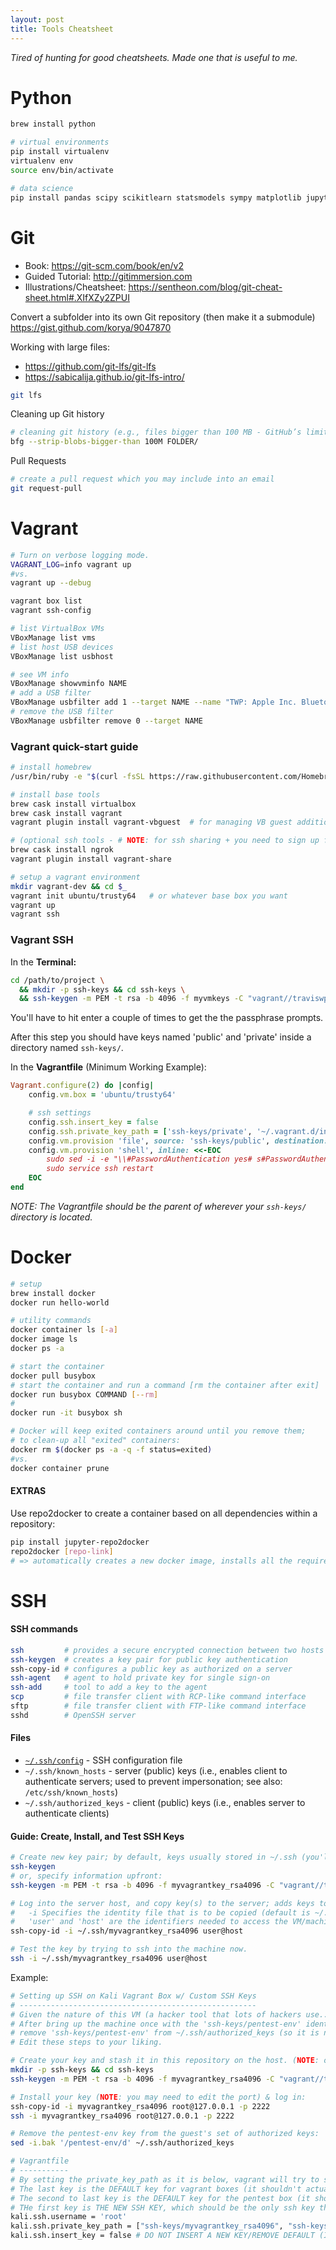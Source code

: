 ```yaml
---
layout: post
title: Tools Cheatsheet
---
```

*Tired of hunting for good cheatsheets. Made one that is useful to me.*

# Python

```bash
brew install python

# virtual environments
pip install virtualenv
virtualenv env
source env/bin/activate

# data science
pip install pandas scipy scikitlearn statsmodels sympy matplotlib jupyter
```

# Git

- Book: https://git-scm.com/book/en/v2  
- Guided Tutorial: http://gitimmersion.com
- Illustrations/Cheatsheet: https://sentheon.com/blog/git-cheat-sheet.html#.XIfXZy2ZPUI

Convert a subfolder into its own Git repository (then make it a submodule)  
https://gist.github.com/korya/9047870

Working with large files:  
- https://github.com/git-lfs/git-lfs
- https://sabicalija.github.io/git-lfs-intro/

```bash
git lfs
```

Cleaning up Git history

```bash
# cleaning git history (e.g., files bigger than 100 MB - GitHub’s limit)  
bfg --strip-blobs-bigger-than 100M FOLDER/
```

Pull Requests

```bash
# create a pull request which you may include into an email
git request-pull  
```

# Vagrant

```bash
# Turn on verbose logging mode.
VAGRANT_LOG=info vagrant up
#vs.
vagrant up --debug
```

```bash
vagrant box list
vagrant ssh-config
```

```bash
# list VirtualBox VMs
VBoxManage list vms
# list host USB devices
VBoxManage list usbhost

# see VM info
VBoxManage showvminfo NAME
# add a USB filter
VBoxManage usbfilter add 1 --target NAME --name "TWP: Apple Inc. Bluetooth USB Host Controller" --vendorid 0x05ac --productid 0x8289 --manufacturer "Apple Inc."
# remove the USB filter
VBoxManage usbfilter remove 0 --target NAME
```

### Vagrant quick-start guide

```bash
# install homebrew
/usr/bin/ruby -e "$(curl -fsSL https://raw.githubusercontent.com/Homebrew/install/master/install)"

# install base tools
brew cask install virtualbox
brew cask install vagrant
vagrant plugin install vagrant-vbguest  # for managing VB guest additions

# (optional ssh tools - # NOTE: for ssh sharing + you need to sign up for an account: https://ngrok.com)
brew cask install ngrok   
vagrant plugin install vagrant-share

# setup a vagrant environment
mkdir vagrant-dev && cd $_
vagrant init ubuntu/trusty64   # or whatever base box you want
vagrant up
vagrant ssh
```

### Vagrant SSH

In the **Terminal:**
```bash
cd /path/to/project \
  && mkdir -p ssh-keys && cd ssh-keys \
  && ssh-keygen -m PEM -t rsa -b 4096 -f myvmkeys -C "vagrant//traviswp@gmail.com" && mv myvmkeys private && mv myvmkeys.pub public
```
You'll have to hit enter a couple of times to get the the passphrase prompts.

After this step you should have keys named 'public' and 'private' inside a directory named `ssh-keys/`.

In the **Vagrantfile** (Minimum Working Example):

```ruby
Vagrant.configure(2) do |config|
	config.vm.box = 'ubuntu/trusty64'

	# ssh settings
	config.ssh.insert_key = false
	config.ssh.private_key_path = ['ssh-keys/private', '~/.vagrant.d/insecure_private_key']
	config.vm.provision 'file', source: 'ssh-keys/public', destination: '~/.ssh/authorized_keys'
	config.vm.provision 'shell', inline: <<-EOC
		sudo sed -i -e "\\#PasswordAuthentication yes# s#PasswordAuthentication yes#PasswordAuthentication no#g" /etc/ssh/sshd_config
		sudo service ssh restart
	EOC
end
```

*NOTE: The Vagrantfile should be the parent of wherever your `ssh-keys/` directory is located.*

# Docker

```bash
# setup
brew install docker
docker run hello-world
```

```bash
# utility commands
docker container ls [-a]
docker image ls
docker ps -a

# start the container
docker pull busybox
# start the container and run a command [rm the container after exit]
docker run busybox COMMAND [--rm]
#
docker run -it busybox sh

# Docker will keep exited containers around until you remove them;
# to clean-up all "exited" containers:
docker rm $(docker ps -a -q -f status=exited)
#vs.
docker container prune
```

#### EXTRAS

Use repo2docker to create a container based on all dependencies within a repository:
```bash
pip install jupyter-repo2docker
repo2docker [repo-link]
# => automatically creates a new docker image, installs all the required dependencies, and finally, launches a jupyter server in the environment
```

# SSH

#### SSH commands

```bash
ssh         # provides a secure encrypted connection between two hosts over an insecure network.
ssh-keygen  # creates a key pair for public key authentication
ssh-copy-id # configures a public key as authorized on a server
ssh-agent   # agent to hold private key for single sign-on
ssh-add     # tool to add a key to the agent
scp         # file transfer client with RCP-like command interface
sftp        # file transfer client with FTP-like command interface
sshd        # OpenSSH server
```
#### Files

- [`~/.ssh/config`](https://www.ssh.com/ssh/config/) - SSH configuration file
- `~/.ssh/known_hosts` - server (public) keys (i.e., enables client to authenticate servers; used to prevent impersonation; see also: `/etc/ssh/known_hosts`)
- `~/.ssh/authorized_keys` - client (public) keys (i.e., enables server to authenticate clients)

#### Guide: Create, Install, and Test SSH Keys

```bash
# Create new key pair; by default, keys usually stored in ~/.ssh (you'll need to answer various questions)
ssh-keygen
# or, specify information upfront:
ssh-keygen -m PEM -t rsa -b 4096 -f myvagrantkey_rsa4096 -C "vagrant//traviswp@gmail.com"

# Log into the server host, and copy key(s) to the server; adds keys to the ~/.ssh/authorized_keys file.
#   -i Specifies the identity file that is to be copied (default is ~/.ssh/id_rsa)
#   'user' and 'host' are the identifiers needed to access the VM/machine you want to install the SSH keys into
ssh-copy-id -i ~/.ssh/myvagrantkey_rsa4096 user@host

# Test the key by trying to ssh into the machine now.
ssh -i ~/.ssh/myvagrantkey_rsa4096 user@host
```

Example:
```bash
# Setting up SSH on Kali Vagrant Box w/ Custom SSH Keys
# -----------------------------------------------------
# Given the nature of this VM (a hacker tool that lots of hackers use...) I don't want default access with default key.
# After bring up the machine once with the 'ssh-keys/pentest-env' identity, I create my own key-pair, install it, and
# remove 'ssh-keys/pentest-env' from ~/.ssh/authorized_keys (so it is not possible to ssh in with that identity)
# Edit these steps to your liking.

# Create your key and stash it in this repository on the host. (NOTE: only stash the key(s) here if the repository is private!)
mkdir -p ssh-keys && cd ssh-keys
ssh-keygen -m PEM -t rsa -b 4096 -f myvagrantkey_rsa4096 -C "vagrant//traviswp@gmail.com"

# Install your key (NOTE: you may need to edit the port) & log in:
ssh-copy-id -i myvagrantkey_rsa4096 root@127.0.0.1 -p 2222  
ssh -i myvagrantkey_rsa4096 root@127.0.0.1 -p 2222  

# Remove the pentest-env key from the guest's set of authorized keys:
sed -i.bak '/pentest-env/d' ~/.ssh/authorized_keys  

# Vagrantfile
# -----------
# By setting the private_key_path as it is below, vagrant will try to ssh into the guest using those private keys in that order.
# The last key is the DEFAULT key for vagrant boxes (it shouldn't actually give you access to this VM...).
# The second to last key is the DEFAULT key for the pentest box (it should no longer grant you ssh access to the VM if you followed the steps above).
# THe first key is THE NEW SSH KEY, which should be the only ssh key that grants access to the VM now.
kali.ssh.username = 'root'
kali.ssh.private_key_path = ["ssh-keys/myvagrantkey_rsa4096", "ssh-keys/pentest-env", "~/.vagrant.d/insecure_private_key"]
kali.ssh.insert_key = false # DO NOT INSERT A NEW KEY/REMOVE DEFAULT (INSECURE) KEY
```
